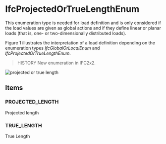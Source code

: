 # IfcProjectedOrTrueLengthEnum

This enumeration type is needed for load definition and is only considered if the load values are given as global actions and if they define linear or planar loads (that is, one- or two-dimensionally distributed loads).
<!-- end of short definition -->

Figure 1 illustrates the interpretation of a load definition depending on the enumeration types _IfcGlobalOrLocalEnum_ and _IfcProjectedOrTrueLengthEnum_.

> HISTORY New enumeration in IFC2x2.

![projected or true length](../../../../figures/ifcprojectedortruelengthenum-fig1.gif "Figure 1 — Projected or true length")

## Items

### PROJECTED_LENGTH
Projected length

### TRUE_LENGTH
True Length
